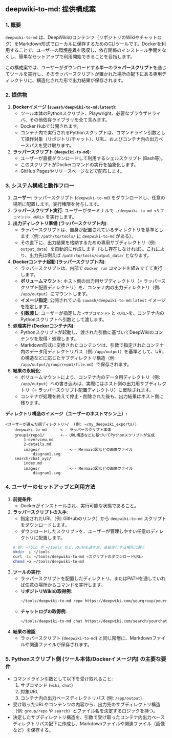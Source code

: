 ## deepwiki-to-md: 提供構成案

### 1. 概要

`deepwiki-to-md` は、DeepWikiのコンテンツ（リポジトリのWikiやチャットログ）をMarkdown形式でローカルに保存するためのCLIツールです。Dockerを利用することで、ユーザーの環境差異を吸収し、依存関係のインストール手間をなくし、簡単なセットアップで利用開始できることを目指します。

この構成案では、ユーザーがダウンロードする単一の**ラッパースクリプト**を通じてツールを実行し、そのラッパースクリプトが置かれた場所の配下にある専用ディレクトリに、構造化された形で出力結果が保存されます。

### 2. 提供物

1.  **Dockerイメージ (`suwash/deepwiki-to-md:latest`)**:
    * ツール本体のPythonスクリプト、Playwright、必要なブラウザドライバ、その他依存ライブラリを全て含みます。
    * Docker Hubで公開されます。
    * コンテナ内で実行されるPythonスクリプトは、コマンドライン引数として操作対象（リポジトリ/チャット）、URL、およびコンテナ内の出力ベースパスを受け取ります。
2.  **ラッパースクリプト (`deepwiki-to-md`)**:
    * ユーザーが直接ダウンロードして利用するシェルスクリプト (Bash等)。
    * このスクリプトがDockerコマンドの実行を抽象化します。
    * GitHub Pagesやリリースページなどで配布します。

### 3. システム構成と動作フロー

1.  **ユーザー**: ラッパースクリプト (`deepwiki-to-md`) をダウンロードし、任意の場所に配置します。実行権限を付与します。
2.  **ラッパースクリプト実行**: ユーザーがターミナルで `./deepwiki-to-md <サブコマンド> <URL>` を実行します。
3.  **出力ディレクトリ準備 (ラッパースクリプト内)**:
    * ラッパースクリプトは、自身が配置されているディレクトリを基準とします（例: `/path/to/tools/` に `deepwiki-to-md` がある）。
    * その直下に、出力結果を格納するための専用サブディレクトリ（例: `output_data`）を自動的に作成します（もし存在しなければ）。これにより、出力先は例えば `/path/to/tools/output_data/` となります。
4.  **Dockerコンテナ起動 (ラッパースクリプト内)**:
    * ラッパースクリプトは、内部で `docker run` コマンドを組み立てて実行します。
    * **ボリュームマウント**: ホスト側の出力用サブディレクトリ（= ラッパースクリプト配置ディレクトリ）を、コンテナ内の出力ディレクトリ（例: `/app/output`）にマウントします。
    * **イメージ指定**: 公開されている `suwash/deepwiki-to-md:latest` イメージを指定します。
    * **引数渡し**: ユーザーが指定した `<サブコマンド>` と `<URL>`を、コンテナ内のPythonスクリプトへ引数として渡します。
5.  **処理実行 (Dockerコンテナ内)**:
    * Pythonスクリプトが起動し、渡された引数に基づいてDeepWikiのコンテンツを取得・処理します。
    * Markdown形式に変換されたコンテンツは、引数で指定されたコンテナ内のデータ用ディレクトリパス（例: `/app/output`）を基準として、URLの構造などに応じたサブディレクトリ構造（例: `/app/output/group/repo1/file.md`）で保存されます。
6.  **結果の永続化**:
    * ボリュームマウントにより、コンテナ内のデータ用ディレクトリ（例: `/app/output`）への書き込みは、実際にはホスト側の出力用サブディレクトリ（= ラッパースクリプト配置ディレクトリ）に反映されます。
    * コンテナが処理を終えて停止・削除された後も、出力結果はホスト側に残ります。

**ディレクトリ構造のイメージ（ユーザーのホストマシン上）:**

```
<ユーザーが選んだ親ディレクトリ>/  (例: ~/my_deepwiki_exports/)
    deepwiki-to-md      <-- ラッパースクリプト本体
    group1/repo1/       <-- URL構造などに基づいてPythonスクリプトが生成
        1-overview.md
        2-details.md
        images/             <-- Mermaid図などの画像ファイル
            diagram1.svg
    search/chat_xyz/
        index.md
        images/             <-- Mermaid図などの画像ファイル
            diagram1.svg
```

### 4. ユーザーのセットアップと利用方法

1.  **前提条件**:
    * Dockerがインストールされ、実行可能な状態であること。
2.  **ラッパースクリプトの入手**:
    * 指定されたURL（例: GitHubのリンク）から `deepwiki-to-md` スクリプトをダウンロードします。
    * ダウンロードしたスクリプトを、ユーザーが管理しやすい任意のディレクトリに配置します。
    ```bash
    # 例: ~/bin や ~/tools など、PATHを通すか、直接実行する場所に置く
    mkdir -p ~/tools
    curl -Lo ~/tools/deepwiki-to-md <スクリプトのダウンロードURL>
    chmod +x ~/tools/deepwiki-to-md
    ```
3.  **ツールの実行**:
    * ラッパースクリプトを配置したディレクトリ、またはPATHを通していれば任意の場所からコマンドを実行します。
    * **リポジトリWikiの取得例**:
        ```bash
        ~/tools/deepwiki-to-md repo https://deepwiki.com/yourgroup/yourrepo
        ```
    * **チャットログの取得例**:
        ```bash
        ~/tools/deepwiki-to-md chat https://deepwiki.com/search/yourchatid
        ```
4.  **結果の確認**:
    * ラッパースクリプト (`deepwiki-to-md`) と同じ階層に、Markdownファイルや関連ファイルが保存されます。

### 5. Pythonスクリプト側 (ツール本体/Dockerイメージ内) の主要な要件

* コマンドライン引数として以下を受け取れること:
    1.  サブコマンド (`wiki`, `chat`)
    2.  対象URL
    3.  コンテナ内の出力ベースディレクトリパス (例: `/app/output`)
* 受け取ったURLやコンテンツの内容から、出力先のサブディレクトリ構造（例: `group/repo` や `search`）とファイル名を決定するロジックを持つ。
* 決定したサブディレクトリ構造を、引数で受け取ったコンテナ内出力ベースディレクトリパス配下に作成し、Markdownファイルや関連ファイル（画像など）を保存する。
